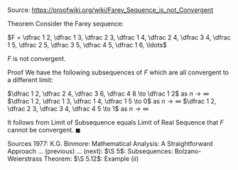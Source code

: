 # 

Source: https://proofwiki.org/wiki/Farey_Sequence_is_not_Convergent

Theorem
Consider the Farey sequence:

$F = \dfrac 1 2, \dfrac 1 3, \dfrac 2 3, \dfrac 1 4, \dfrac 2 4, \dfrac 3 4, \dfrac 1 5, \dfrac 2 5, \dfrac 3 5, \dfrac 4 5, \dfrac 1 6, \ldots$

$F$ is not convergent.


Proof
We have the following subsequences of $F$ which are all convergent to a different limit:

$\dfrac 1 2, \dfrac 2 4, \dfrac 3 6, \dfrac 4 8 \to \dfrac 1 2$ as $n \to \infty$
$\dfrac 1 2, \dfrac 1 3, \dfrac 1 4, \dfrac 1 5 \to 0$ as $n \to \infty$
$\dfrac 1 2, \dfrac 2 3, \dfrac 3 4, \dfrac 4 5 \to 1$ as $n \to \infty$

It follows from Limit of Subsequence equals Limit of Real Sequence that $F$ cannot be convergent.
$\blacksquare$


Sources
1977: K.G. Binmore: Mathematical Analysis: A Straightforward Approach ... (previous) ... (next): $\S 5$: Subsequences: Bolzano-Weierstrass Theorem: $\S 5.12$: Example $\text{(ii)}$




